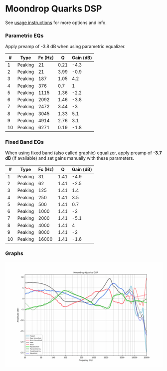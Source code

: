 # Moondrop Quarks DSP
See [usage instructions](https://github.com/jaakkopasanen/AutoEq#usage) for more options and info.

### Parametric EQs
Apply preamp of -3.8 dB when using parametric equalizer.

|   # | Type    |   Fc (Hz) |    Q |   Gain (dB) |
|-----|---------|-----------|------|-------------|
|   1 | Peaking |        21 | 0.21 |        -4.3 |
|   2 | Peaking |        21 | 3.99 |        -0.9 |
|   3 | Peaking |       187 | 1.05 |         4.2 |
|   4 | Peaking |       376 | 0.7  |         1   |
|   5 | Peaking |      1115 | 1.36 |        -2.2 |
|   6 | Peaking |      2092 | 1.46 |        -3.8 |
|   7 | Peaking |      2472 | 3.44 |        -3   |
|   8 | Peaking |      3045 | 1.33 |         5.1 |
|   9 | Peaking |      4914 | 2.76 |         3.1 |
|  10 | Peaking |      6271 | 0.19 |        -1.8 |

### Fixed Band EQs
When using fixed band (also called graphic) equalizer, apply preamp of **-3.7 dB** (if available) and set gains manually with these parameters.

|   # | Type    |   Fc (Hz) |    Q |   Gain (dB) |
|-----|---------|-----------|------|-------------|
|   1 | Peaking |        31 | 1.41 |        -4.9 |
|   2 | Peaking |        62 | 1.41 |        -2.5 |
|   3 | Peaking |       125 | 1.41 |         1.4 |
|   4 | Peaking |       250 | 1.41 |         3.5 |
|   5 | Peaking |       500 | 1.41 |         0.7 |
|   6 | Peaking |      1000 | 1.41 |        -2   |
|   7 | Peaking |      2000 | 1.41 |        -5.1 |
|   8 | Peaking |      4000 | 1.41 |         4   |
|   9 | Peaking |      8000 | 1.41 |        -2   |
|  10 | Peaking |     16000 | 1.41 |        -1.6 |

### Graphs
![](./Moondrop%20Quarks%20DSP.png)

